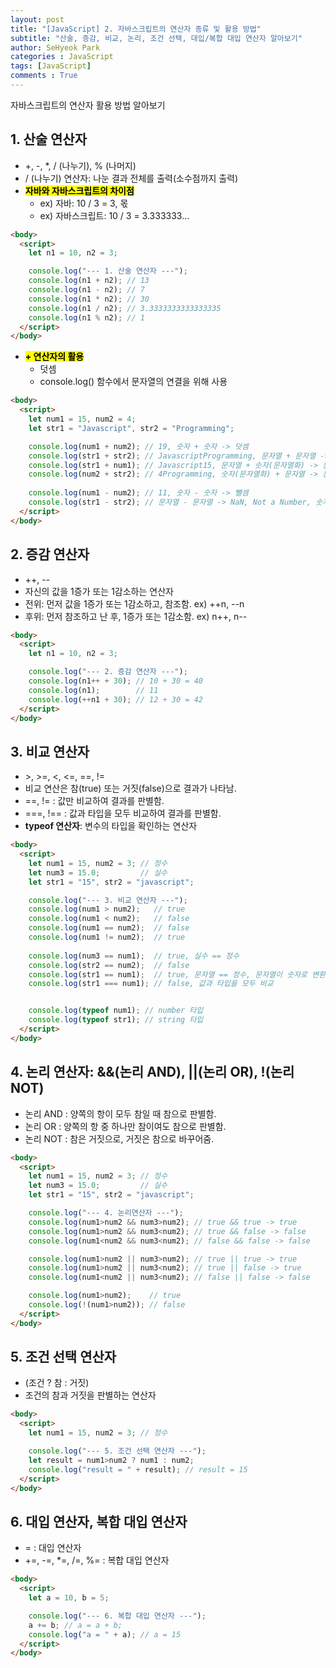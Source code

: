 ```yaml
---
layout: post
title: "[JavaScript] 2. 자바스크립트의 연산자 종류 및 활용 방법"
subtitle: "산술, 증감, 비교, 논리, 조건 선택, 대입/복합 대입 연산자 알아보기"
author: SeHyeok Park
categories : JavaScript
tags: [JavaScript]
comments : True
---
```

<div id='preview' class='display-none'>
자바스크립트의 연산자 활용 방법 알아보기
</div>

## 1. 산술 연산자
- +, -, *, / (나누기), % (나머지)
- / (나누기) 연산자: 나눈 결과 전체를 출력(소수점까지 출력)
- **<mark>자바와 자바스크립트의 차이점</mark>**
  - ex) 자바: 10 / 3 = 3, 몫
  - ex) 자바스크립트:  10 / 3 = 3.333333...

```html
<body>
  <script>
    let n1 = 10, n2 = 3;

    console.log("--- 1. 산술 연산자 ---");
    console.log(n1 + n2); // 13
    console.log(n1 - n2); // 7
    console.log(n1 * n2); // 30
    console.log(n1 / n2); // 3.3333333333333335
    console.log(n1 % n2); // 1
  </script>
</body>
```

* **<mark>+ 연산자의 활용</mark>**
  * 덧셈
  * console.log() 함수에서 문자열의 연결을 위해 사용

```html
<body>
  <script>
    let num1 = 15, num2 = 4;
    let str1 = "Javascript", str2 = "Programming";

    console.log(num1 + num2); // 19, 숫자 + 숫자 -> 덧셈
    console.log(str1 + str2); // JavascriptProgramming, 문자열 + 문자열 -> 문자열의 연결
    console.log(str1 + num1); // Javascript15, 문자열 + 숫자(문자열화) -> 문자열로 연결
    console.log(num2 + str2); // 4Programming, 숫자(문자열화) + 문자열 -> 문자열로 연결
    
    console.log(num1 - num2); // 11, 숫자 - 숫자 -> 뺄셈
    console.log(str1 - str2); // 문자열 - 문자열 -> NaN, Not a Number, 숫자로 처리가 불가
  </script>
</body>
```

## 2. 증감 연산자
- ++, --
- 자신의 값을 1증가 또는 1감소하는 연산자
- 전위: 먼저 값을 1증가 또는 1감소하고, 참조함. ex) ++n, \--n
- 후위: 먼저 참조하고 난 후, 1증가 또는 1감소함. ex) n++, n\--

```html
<body>
  <script>
    let n1 = 10, n2 = 3;

    console.log("--- 2. 증감 연산자 ---");
    console.log(n1++ + 30); // 10 + 30 = 40
    console.log(n1);        // 11
    console.log(++n1 + 30); // 12 + 30 = 42
  </script>
</body>
```

## 3. 비교 연산자
- \>, >=, <, <=, ==, !=
- 비교 연산은 참(true) 또는 거짓(false)으로 결과가 나타남.
- ==, != : 값만 비교하여 결과를 판별함.
- ===, !\== : 값과 타입을 모두 비교하여 결과를 판별함.
- **typeof 연산자**: 변수의 타입을 확인하는 연산자

```html
<body>
  <script>
    let num1 = 15, num2 = 3; // 정수
    let num3 = 15.0;         // 실수
    let str1 = "15", str2 = "javascript";

    console.log("--- 3. 비교 연산자 ---");
    console.log(num1 > num2);   // true
    console.log(num1 < num2);   // false
    console.log(num1 == num2);  // false
    console.log(num1 != num2);  // true
 
    console.log(num3 == num1);  // true, 실수 == 정수
    console.log(str2 == num2);  // false
    console.log(str1 == num1);  // true, 문자열 == 정수, 문자열이 숫자로 변환될 수 있다면, 숫자로 비교함, 값만 비교
    console.log(str1 === num1); // false, 값과 타입을 모두 비교


    console.log(typeof num1); // number 타입
    console.log(typeof str1); // string 타입
  </script>
</body>
```

## 4. 논리 연산자: &&(논리 AND), ||(논리 OR), !(논리 NOT) 
- 논리 AND : 양쪽의 항이 모두 참일 때 참으로 판별함.
- 논리 OR : 양쪽의 항 중 하나만 참이여도 참으로 판별함.
- 논리 NOT : 참은 거짓으로, 거짓은 참으로 바꾸어줌.

```html
<body>
  <script>
    let num1 = 15, num2 = 3; // 정수
    let num3 = 15.0;         // 실수
    let str1 = "15", str2 = "javascript";

    console.log("--- 4. 논리연산자 ---");
    console.log(num1>num2 && num3>num2); // true && true -> true
    console.log(num1>num2 && num3<num2); // true && false -> false
    console.log(num1<num2 && num3<num2); // false && false -> false

    console.log(num1>num2 || num3>num2); // true || true -> true
    console.log(num1>num2 || num3<num2); // true || false -> true
    console.log(num1<num2 || num3<num2); // false || false -> false

    console.log(num1>num2);    // true
    console.log(!(num1>num2)); // false
  </script>
</body>
```

## 5. 조건 선택 연산자
- (조건 ? 참 : 거짓)
- 조건의 참과 거짓을 판별하는 연산자

```html
<body>
  <script>
    let num1 = 15, num2 = 3; // 정수

    console.log("--- 5. 조건 선택 연산자 ---");
    let result = num1>num2 ? num1 : num2;
    console.log("result = " + result); // result = 15
  </script>
</body>
```

## 6. 대입 연산자, 복합 대입 연산자
- = : 대입 연산자
- +=, -=, *=, /=, %= : 복합 대입 연산자

```html
<body>
  <script>
    let a = 10, b = 5;

    console.log("--- 6. 복합 대입 연산자 ---");
    a += b; // a = a + b;
    console.log("a = " + a); // a = 15
  </script>
</body>
```

